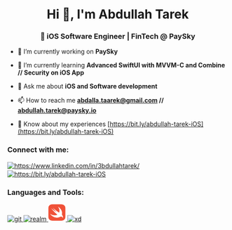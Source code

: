 <h1 align="center">Hi 👋, I'm Abdullah Tarek</h1>
<h3 align="center"> iOS Software Engineer | FinTech @ PaySky</h3>

- 🔭 I’m currently working on **PaySky**

- 🌱 I’m currently learning **Advanced SwiftUI with MVVM-C and Combine // Security on iOS App**

- 💬 Ask me about **iOS and Software development**

- 📫 How to reach me **abdalla.taarek@gmail.com // abdullah.tarek@paysky.io**

- 📄 Know about my experiences [https://bit.ly/abdullah-tarek-iOS](https://bit.ly/abdullah-tarek-iOS)
  
<h3 align="left">Connect with me:</h3>
<p align="left">
<a href="https://www.linkedin.com/in/3bdullahtarek/" target="blank"><img align="center" src="https://raw.githubusercontent.com/rahuldkjain/github-profile-readme-generator/master/src/images/icons/Social/linked-in-alt.svg" alt="https://www.linkedin.com/in/3bdullahtarek/" height="30" width="40" /></a>
<a href="https://bit.ly/abdullah-tarek-iOS" target="blank"><img align="center" src="https://png.pngtree.com/png-vector/20220420/ourmid/pngtree-stylish-gradient-portfolio-logo-vector-icon-representing-single-web-icon-for-portfolio-vector-png-image_45312598.jpg" alt="https://bit.ly/abdullah-tarek-iOS" height="40" width="40" /></a>
</p>

<h3 align="left">Languages and Tools:</h3>
<p align="left"> <a href="https://git-scm.com/" target="_blank" rel="noreferrer"> <img src="https://www.vectorlogo.zone/logos/git-scm/git-scm-icon.svg" alt="git" width="40" height="40"/> </a> <a href="https://realm.io/" target="_blank" rel="noreferrer"> <img src="https://raw.githubusercontent.com/bestofjs/bestofjs-webui/8665e8c267a0215f3159df28b33c365198101df5/public/logos/realm.svg" alt="realm" width="40" height="40"/> </a> <a href="https://developer.apple.com/swift/" target="_blank" rel="noreferrer"> <img src="https://raw.githubusercontent.com/devicons/devicon/master/icons/swift/swift-original.svg" alt="swift" width="40" height="40"/> </a> <a href="https://www.adobe.com/products/xd.html" target="_blank" rel="noreferrer"> <img src="https://cdn.worldvectorlogo.com/logos/adobe-xd.svg" alt="xd" width="40" height="40"/> </a> </p>
